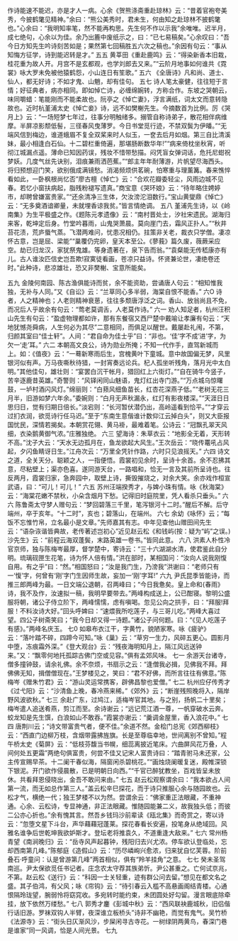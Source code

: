 <!-- { "loadSidebar": true } -->
作诗能速不能迟，亦是才人一病。心余《贺熊涤斋重赴琼林》云：“昔着官袍夸美秀，今披鹤氅见精神。”余曰：“熊公美秀时，君未生，何由知之赴琼林不披鹤氅也。”心余曰：“我明知率笔，然不能再构思。先生何不作以示我”余唯唯。迟半月，成七绝句，心余以为佳。余乃出簏中废纸示之，曰：“已七易稿矣。”心余叹曰：“吾今日方知先生吟诗刻苦如是；果然第七回稿胜五六次之稿也。”余因有句云：“事从知悔方征学，诗到能迟转是才。”
五五
黄莘田《重赴鹿鸣》云：“得染新香本旧栽，桂花重为故人开。月宫不是玄都观，也学刘郎去又来。”“云阶月地事如何谁共《霓裳》咏大罗未免被他猿鹤怨，小山连日有笙歌。”
五六
《全唐诗》凡和尚、道士、仙人，都无好诗；不如才鬼、山魈，却有佳句。
五七
诗人笔太豪健，往往短于言情；好征典者，病亦相同。即如悼亡诗，必缠绵婉转，方称合作。东坡之哭朝云，味同嚼蜡：笔能刚而不能柔故也。阮亭之《悼亡妻》，浮言满纸，词太文而意转隐故也。近时杭堇浦太史《悼亡妾》诗，远不如樊榭先生。今摘数首为比例。厉《哭月上》云：“一场短梦七年过，往事分明触绪多。搦管自称诗弟子，散花相伴病维摩。半屏凉影颓低髻，三径春风曳薄罗。今日书堂觅行迹，不禁双鬓为伊皤。”“无端风信到梅边，谁道蛾眉不复全双桨来时人似玉，一奁去后月如烟。第三自比清溪妹，最小相逢白石仙。十二碧栏重倚遍，那堪肠断数华年!”“病来倚枕坐秋宵，听彻江城漏点遥。薄命已知因药误，残妆不惜带愁描。闷凭盲女弹词话，危托尼蚶祝梦妖。几度气丝先诀别，泪痕兼雨洒芭蕉。”“郎主年年耐薄游，片帆望尽海西头。将归预想迎门笑，欲别俄成满镜愁。消渴频烦供茗碗，怕寒重与理薰篝。春来憔悴看如此，一卧枫根尚忆否”廖古檀《悼亡》云：“合欢花瓣委轻尘，风雨边城不见春。若忆小窗扶病起，脂残粉褪写遗真。”商宝意《哭环娘》云：“待年略住娉婷市，却聘曾嫌富贵家。”“还余清净三生体，欠汝滂沱泪数行。”宝山黄燮鼎《悼亡》云：“无多奠酒谙卿量，未就埋香谅我贫。”皆言情绝调。
五八
堇浦先生诗，以《岭南集》为生平极盛之作。《题陈元孝遗像》云：“南村晋处士，汐社宋遗民。湖海归来客，乾坤定后身。竹堂吟暮雨，山鬼哭萧晨。莫向崖门去，霜风正扑人。”“秋井苔花渍，荒庐蜃气蒸。飞潜两难问，忧患况相仍。拄策非关老，裁衣只学僧。凄凉怀古意，岂是屈、梁能”“巢覆仍完卵，皇天本至公。《蓼莪》篇久废，薇蕨采应空。劫已归龙汉，家犹祭鬼雄。等身遗著在，泉下告而翁。”“袁粲能无传嵇康亦有儿。古人谁汝匹信史岂吾欺!寂寞徒看画，苍凉只益诗。怀贤兼论世，凄绝卷还时。”此种诗，悲凉雄壮，恐又非樊榭、宝意所能矣。

五九
金陵何南园、陈古渔俱能诗而贫，余不能资助，尝诵唐人句云：“相知惟我独，无补与人同。”又《自讼》云：“兰草同心多半弱，海棠自恨不能香。”
六O
诗者，人之精神也；人老则精神衰葸，往往多颓唐浮泛之词。香山、放翁尚且不免，而况后人乎故余有句云：“莺老莫调舌，人老莫作诗。”
六一
劝人知足者，杭州汪积山先生有句云：“盈虚物理都如许，那有东餐宿又西尸楚中戴喻让孝廉有句云：“天地犹憾尧舜病，人生何必为其尽”二意相同，而俱足以醒世。戴屡赴礼闱，不第，归颜其室曰“佳士轩”。人间：“君自命为佳士乎”曰：“非也。‘佳’字不成‘进’字，为欠一‘走’耳。”
六二
本朝高文良公，诗为勋业所掩；不知一代作手，直驾新城而上。如：《值夜》云：“一蓦新寒雨后生，宫槐黄叶下童城。意中故国偏无梦，风里银河似有声。万马夜嘶秋待猎，一封宵奏远论兵。杞人孤坐听残角，落月光中太白明。”其他佳句，雄壮则：“宴罢白沉干帐月，猎回红上六街灯。”“自在骑牛今竖子，苦辛逐鹿昔英雄。”奇警则：“风铎闲同山魅语，鬼灯红出寺门游。”“万点城乌惊曙鼓，一垆村酒闪风灯。”绵丽则：“白蓣风细鱼苗长，红杏花深燕子低。”“老树无花三月半，旧游如梦六年余。”委婉则：“白月无声秋漏永，红灯有影夜楼深。”“天涯日日思归日，觉有归期日倍长。”淡宕则：“长河暂伏潜仍出，高岭遥看到恰平。”“才穿云过扪衣润，欲觅诗行任马迟。”至于“东南生意偕谁计数仰江云掉白头”，则又大臣报国忧民，深情若揭矣。本朝赏花翎、黄马褂，最难着笔。公诗云：“冠飘孔翠天风细，衣染鹅黄御气浓。”庄雅独绝。
六三
望海诗：朱草衣云：“地影全无着，天形转不高。”沈子大云：“天水无边孤月在，鱼龙欲起大风生。”王次岳云：“晓传鼍吼占风起，夕闪鱼睛讶日生。”江舟次云：“万里全凭针作路，六时只见浪摇天。”
六四
诗文之道，全关天分。聪颖之人，一指便悟。霞裳初见余时，呈诗十余首。余不忍拂其意，尽粘壁上；渠亦色喜。遂同游天台，一路唱和，恰无一言及其前所呈诗也。往反两月，霞裳归家，急奔园中，取壁上诗，撕毁摧烧之，对余大笑。余亦戏作桓宣武语，曰：“可儿！可儿！”
六五
苏州汪端揆秀才，与婢小珠有情。咏《秋海棠》云：“海棠花嫩不禁秋，小朵含烟月下愁。记得旧时庭院里，凭人看杀只垂头。”
六六
陈鲁斋太守梦人赠句云：“梦回碧落三千里，笔泻银河十二时。”醒后不解。后守端州，卒于亥年。“十二时”，亥也；碧落山，在端州。
六七
余幼《咏怀》云；“每饭不忘惟竹帛，立名最小是文章。”先师嘉其有志。中年见查他山赠田间先生云：“语杂诙谐皆典故，老传著述岂初心”近见赵云松《和钱屿(按：疑为“屿”之误。)沙先生》云：“前程云海双蓬鬓，末路英雄一卷书。”皆同此意。
六八
洪素人朴性冷官京师，独与陈梅岑最厚，督学楚中，寄诗云：“三十六湖湖水清，使君鉴此自分明。琉璃砚匣生花笔，诗为怀人倍有情。”洪在部时，某相国问：“汝向人说我刚愎自用。有之乎”曰：“然。”相国怒曰；“汝是我门生，乃滂我”洪谢曰：“老师只有一‘愎’字，何曾有‘刚’字门生因师生故，妄加一‘刚’字耳!”
六九
尹氏昆季皆能诗，而推三郎两峰为最。一日文端公退朝，召两峰曰；“今日我惫矣。皇上命和{春雨》诗，我不及作，汝速拟一稿，我明早要带去。”两峰构成送上，公已酣寝。黎明公盛服将朝，诸公子侍立阶下，两峰懦懦，虑有嗔喝。忽见公向之拱手，曰：“拜服!拜服！不料汝诗大好。”回头呼婢曰：“速煨我所吃莲子，与三哥儿吃。”两峰大喜过望。四公子树斋笑曰；“我今日却又得一诗题。”诸公子问何题。曰：“《见人吃莲子有感》。”两峰名庆玉。
七0
如皋布衣江干，字黄竹，貌陋家寒。咏《疲驴》云：“落叶踏不碎，四蹄今可知。”咏《巢》云：“草穷一生力，风碎五更心。圆影月中堕，冻痕霜外深。”《登大观台》云：“残夜海明知月上，隔江风远送钟来。”又：“飘零何地托孤踪古佛门空或见容。”俱有孟郊风味。
七一
余游天台诸寺，僧多撞钟鼓，请余礼佛。余不奈烦，书扇示之云：“逢僧我必揖，见佛我不拜。拜佛佛无知，揖僧僧现在。”王梦楼见之，笑曰：“君不好佛，而所言往往有佛意。”陈梅岑《赠朱竹君》云：“游山灵运常携客，辟佛昌黎也爱僧。”
七二
杭州应仔传秀才《过弋阳》云：“沙清鱼上晚，春冷燕来稀。”《郊外》云；“断崖残照晚将入，隔岸野风波欲秋。”
七三
余赴广东，过鸠江，适梅岑官其地。与之别，扬帆二十里矣；梅岑遣人追送肴燕，剪江而至。余诗谢云；“远记荒江酒一尊，一帆穿破水云奔。蛟龙知是先生馔，白浪如山不敢吞。”霞裳亦谢云：“羹调金屋里，香入浪花中。”
七四
唐荆川云；“诗文带富贵气者，便不佳。”余道不然。金桧门总宪《郊西柳枝》云：“西直门边柳万枝，含烟带露拂旌旗。长是至尊临幸地，世间离别不曾知。”程午桥太史《菊屏》云：“低枝芬馥当书幌，细蕊离披近笔床。六曲屏风花万叠，人间何处五更霜”两绝句俱富贵，何尝不佳又记宋人富贵诗曰：“踏青驸马未还家，公主传宣赐早茶。十二阑干春似海，隔窗闲杀碧桃花。”“画烛烧阑暖复迷，殿帷深锁下银泥。开门欲作侵晨散，已是明朝日向西。”“千官已醉犹教坐，百戏皆呈未放休。共看拜恩侵晓出，金吾不敢问来由。”
七五
赵云松观察谓余曰：“我本欲占人间第一流，而无如总作第三人。”盖云松辛巳探花，而于诗只推服心余与随园故也。云松才气，横绝一代；独王梦楼不以为然。尝谓余云：“佛家重正法眼藏，不重神通。心余、云松诗，专显神通，非正法眼藏。惟随园能兼二义，故我独头低；而彼二公亦心折也。”余有愧其言。然吾乡钱玛沙前辈读《瓯北集》而奇赏之，寄以诗云：“忽堕文星下斗台，声华藉藉冠蓬莱。探花春看长安遍，投笔身从绝域回。风雅名谁争后世乾坤我欲妒斯才。登坛老将推袁久，不道重逢大敌来。”
七六
常州杨青望《南涧晚归》云：“岳寺风声起暮钟，残阳归去兴尤浓。停车欲认登临处，忘却西南第几峰。”陈郁庭《造假山》云：“历尽嶙峋兴愈浓，归来犹自忆芙蓉。阶前叠石·呼童问：认是曾游第几峰”两首相似，俱有“羚羊挂角”之意。
七七
癸未圣驾南巡。尹太保欲觅任书记者。庄念农太守荐其族弟忻。尹公甚重之。亡何试京兆，不第。赵云松《送行》云：“科因一士关轻重，迹有群公问去留。”想见在都文名之盛。其子伯鸿，有父风；咏《帘钩》云：“待引春云入槛不高悬画阁结青楼。心通恨隔玲珑望，腕弱怜将窈窕收。多宛转时能约束，未团圆处好勾留。漫言眼底除牵挂，放下依然万缕愁。”
七八
郭秀才鏖《彭城中秋》云：“西风联袂鹿城秋，旧侣偕行话旧游。罗袜双钩人半臂，夜深谁立板桥头”诗非不幽艳，而觉有鬼气。吴竹桥《法源寺》云：“街头日仄渐风沙，步屎闲寻古寺花。一树绿阴两黄鸟，春深门巷是谁家”同一风调，恰是人间光景。
七九
